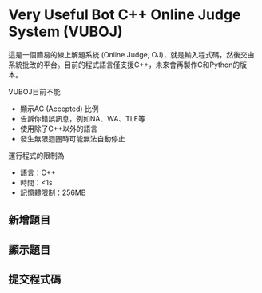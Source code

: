 # Very Useful Bot C++ Online Judge System (VUBOJ)
這是一個簡易的線上解題系統 (Online Judge, OJ)，就是輸入程式碼，然後交由系統批改的平台。目前的程式語言僅支援C++，未來會再製作C和Python的版本。


VUBOJ目前不能
- 顯示AC (Accepted) 比例
- 告訴你錯誤訊息，例如NA、WA、TLE等
- 使用除了C++以外的語言
- 發生無限迴圈時可能無法自動停止

運行程式的限制為
- 語言：C++
- 時間：<1s
- 記憶體限制：256MB


## 新增題目

## 顯示題目

## 提交程式碼